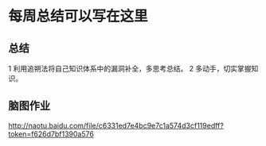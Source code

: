 # 每周总结可以写在这里

## 总结

1 利用追朔法将自己知识体系中的漏洞补全，多思考总结。
2 多动手，切实掌握知识。

## 脑图作业

<http://naotu.baidu.com/file/c6331ed7e4bc9e7c1a574d3cf119edff?token=f626d7bf1390a576>
